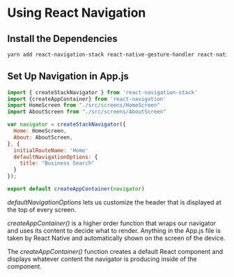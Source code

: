 # Using React Navigation

## Install the Dependencies

```bash
yarn add react-navigation-stack react-native-gesture-handler react-native-reanimated
```

## Set Up Navigation in App.js

```javascript
import { createStackNavigator } from 'react-navigation-stack'
import {createAppContainer} from 'react-navigation'
import HomeScreen from "./src/screens/HomeScreen"
import AboutScreen from "./src/screens/AboutScreen"

var navigator = createStackNavigator({
  Home: HomeScreen,
  About: AboutScreen,
}, {
  initialRouteName: 'Home'
  defaultNavigationOptions: {
    title: "Business Search"
  }
});

export default createAppContainer(navigator)
```

*defaultNavigationOptions* lets us customize the header that is displayed at the top of every screen.

*createAppContainer()* is a higher order function that wraps our navigator and uses its content to decide what to render. Anything in the App.js file is taken by React Native and automatically shown on the screen of the device.

The *createAppContainer()* function creates a default React component and displays whatever content the navigator is producing inside of the component.